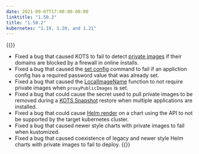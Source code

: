 ```yaml
---
date: 2021-09-07T17:00:00-00:00
linktitle: "1.50.2"
title: "1.50.2"
kubernetes: "1.19, 1.20, and 1.21"
---
```


{{<fixes>}}
* Fixed a bug that caused KOTS to fail to detect [private images](/vendor/packaging/private-images/#replicated-private-registry) if their domains are blocked by a firewall in online installs.
* Fixed a bug that caused the [set config](/kots-cli/set/config/) command to fail if an appliction config has a required password value that was already set.
* Fixed a bug that caused the [LocalImageName](/reference/template-functions/config-context/#localimagename) function to not require private images when `proxyPublicImages` is set.
* Fixed a bug that could cause the secret used to pull private images to be removed during a [KOTS Snapshot](/kotsadm/snapshots/overview/) restore when multiple applications are installed.
* Fixed a bug that could cause [Helm render](/vendor/helm/helm-processing/) on a chart using the API to not be supported by the target kubernetes cluster.
* Fixed a bug that caused newer style charts with private images to fail when kustomized.
* Fixed a bug that caused coexistence of legacy and newer style Helm charts with private images to fail to deploy.
{{</fixes>}}
